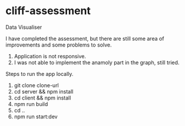 # cliff-assessment
Data Visualiser


I have completed the assessment, but there are still some area of improvements and some problems to solve.
1. Application is not responsive.
2. I was not able to implement the anamoly part in the graph, still tried.

Steps to run the app locally.
1. git clone clone-url
2. cd server && npm install
3. cd client && npm install
4. npm run build
5. cd ..
6. npm run start:dev
